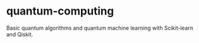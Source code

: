 # quantum-computing
Basic quantum algorithms and quantum machine learning with Scikit-learn and Qiskit.
